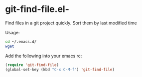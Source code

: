 git-find-file.el-
=================

Find files in a git project quickly. Sort them by last modified time

Usage: 
``` bash
cd ~/.emacs.d/
wget 
```

Add the following into your emacs rc:
``` lisp
(require 'git-find-file)
(global-set-key (kbd "C-x C-M-f") 'git-find-file)
```
